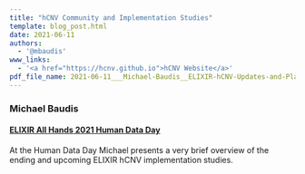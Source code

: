 ```yaml
---
title: "hCNV Community and Implementation Studies"
template: blog_post.html 
date: 2021-06-11
authors:
  - '@mbaudis'
www_links:
  - '<a href="https://hcnv.github.io">hCNV Website</a>'
pdf_file_name: 2021-06-11___Michael-Baudis__ELIXIR-hCNV-Updates-and-Plans__ELIXIR-Human-Data-Day.pdf
---
```


### Michael Baudis
#### [ELIXIR All Hands 2021 Human Data Day](https://elixirallhands.eventscase.com/EN/meeting)

At the Human Data Day Michael presents a very brief overview of the ending and
upcoming ELIXIR hCNV implementation studies.

<!--more-->
